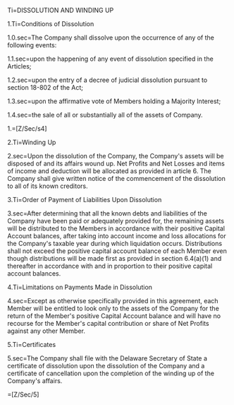 Ti=DISSOLUTION AND WINDING UP

1.Ti=Conditions of Dissolution

1.0.sec=The Company shall dissolve upon the occurrence of any of the following events:

1.1.sec=upon the happening of any event of dissolution specified in the Articles;

1.2.sec=upon the entry of a decree of judicial dissolution pursuant to section 18-802 of the Act;

1.3.sec=upon the affirmative vote of Members holding a Majority Interest;

1.4.sec=the sale of all or substantially all of the assets of Company.

1.=[Z/Sec/s4]

2.Ti=Winding Up

2.sec=Upon the dissolution of the Company, the Company's assets will be disposed of and its affairs wound up. Net Profits and Net Losses and items of income and deduction will be allocated as provided in article 6. The Company shall give written notice of the commencement of the dissolution to all of its known creditors. 

3.Ti=Order of Payment of Liabilities Upon Dissolution

3.sec=After determining that all the known debts and liabilities of the Company have been paid or adequately provided for, the remaining assets will be distributed to the Members in accordance with their positive Capital Account balances, after taking into account income and loss allocations for the Company's taxable year during which liquidation occurs.  Distributions shall not exceed the positive capital account balance of each Member even though distributions will be made first as provided in section 6.4(a)(1) and thereafter in accordance with and in proportion to their positive capital account balances.

4.Ti=Limitations on Payments Made in Dissolution

4.sec=Except as otherwise specifically provided in this agreement, each Member will be entitled to look only to the assets of the Company for the return of the Member's positive Capital Account balance and will have no recourse for the Member's capital contribution or share of Net Profits against any other Member.  

5.Ti=Certificates

5.sec=The Company shall file with the Delaware Secretary of State a certificate of dissolution upon the dissolution of the Company and a certificate of cancellation upon the completion of the winding up of the Company's affairs.

=[Z/Sec/5]
